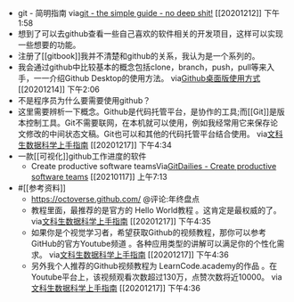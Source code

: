 - git - 简明指南
  via[git - the simple guide - no deep shit!](http://rogerdudler.github.io/git-guide/index.zh.html)
  [[20201212]] 下午1:58
- 想到了可以去github查看一些自己喜欢的软件相关的开发项目，这样可以实现一些想要的功能。
- 注册了[[gitbook]]我并不清楚和github的关系，我认为是一个系列的。
- 我会通过github中比较基本的概念包括clone，branch，push，pull等来入手，一一介绍Github Desktop的使用方法。
  via[Github桌面版使用方式](https://app.yinxiang.com/shard/s63/nl/13797828/50500075-103e-4782-b49c-9a637bb65376)
  [[20201214]] 下午2:06
- 不是程序员为什么要需要使用github？
- 这里需要辨析一下概念。Github是代码托管平台，是协作的工具;而[[Git]]是版本控制工具。Git不需要联网，在本机就可以使用，例如我经常用它来保存论文修改的中间状态文稿。Git也可以和其他的代码托管平台结合使用。
  via[文科生数据科学上手指南](https://bookdown.org/wshuyi/dive-into-data-science-practically/q-and-a-time.html#dive-into-github-effectively)
  [[20201217]] 下午4:34
- 一款[[可视化]]github工作进度的软件
    - Create productive software teamsVia[GitDailies - Create productive software teams](https://gitdailies.com/) [[20210117]] 上午7:13
- #[[参考资料]]
    - https://octoverse.github.com/ @评论:年终盘点
    - 教程里面，最推荐的是官方的 Hello World教程 。这肯定是最权威的了。
      via[文科生数据科学上手指南](https://bookdown.org/wshuyi/dive-into-data-science-practically/q-and-a-time.html#dive-into-github-effectively)
      [[20201217]] 下午4:35
    - 如果你是个视觉学习者，希望获取Github的视频教程，那你可以参考 GitHub的官方Youtube频道 。各种应用类型的讲解可以满足你的个性化需求。
      via[文科生数据科学上手指南](https://bookdown.org/wshuyi/dive-into-data-science-practically/q-and-a-time.html#dive-into-github-effectively)
      [[20201217]] 下午4:36
    - 另外我个人推荐的Github视频教程为 LearnCode.academy的作品 。在Youtube平台上，该视频观看次数超过130万，点赞次数将近10000。
      via[文科生数据科学上手指南](https://bookdown.org/wshuyi/dive-into-data-science-practically/q-and-a-time.html#dive-into-github-effectively)
      [[20201217]] 下午4:36
